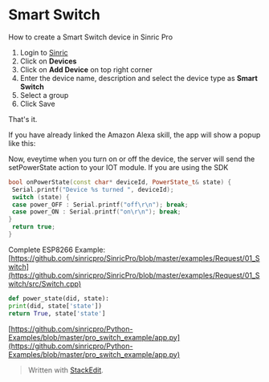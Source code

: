 
# Smart Switch

How to create a Smart Switch device in Sinric Pro 

1. Login to  [Sinric](https://sinric.pro/)  
2. Click on **Devices**
3. Click on **Add Device** on top right corner
4. Enter the device name, description and select the device type as **Smart Switch**
5. Select a group 
6. Click Save

That's it. 

If you have already linked the Amazon Alexa skill, the app will show a popup like this:

Now, eveytime when you turn on or off the device, the server will send the setPowerState action to your IOT module. If you are using the SDK

```c++
bool onPowerState(const char* deviceId, PowerState_t& state) {
 Serial.printf("Device %s turned ", deviceId);
 switch (state) {
 case power_OFF : Serial.printf("off\r\n"); break;
 case power_ON : Serial.printf("on\r\n"); break;
}
 return true;
}
```
Complete ESP8266 Example:
[https://github.com/sinricpro/SinricPro/blob/master/examples/Request/01_Switch](https://github.com/sinricpro/SinricPro/blob/master/examples/Request/01_Switch/src/Switch.cpp)

```python
def power_state(did, state):
print(did, state['state'])
return True, state['state']
```
[https://github.com/sinricpro/Python-Examples/blob/master/pro_switch_example/app.py](https://github.com/sinricpro/Python-Examples/blob/master/pro_switch_example/app.py) 


> Written with [StackEdit](https://stackedit.io/).
<!--stackedit_data:
eyJoaXN0b3J5IjpbLTY5MjExMjUwNCw3MzA5OTgxMTZdfQ==
-->